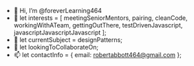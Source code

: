- 👋 Hi, I’m @foreverLearning464
- 👀 let interests = [ meetingSeniorMentors, pairing, cleanCode, workingWithATeam, gettingOutThere, testDrivenJavascript, javascriptJavascriptJavascript ];
- 🌱 let currentSubject = designPatterns;
- 💞️ let lookingToCollaborateOn;
- 📫 let contactInfo = { email: robertabbott464@gmail.com };

<!---
foreverLearning464/foreverLearning464 is a ✨ special ✨ repository because its `README.md` (this file) appears on your GitHub profile.
You can click the Preview link to take a look at your changes.
--->
